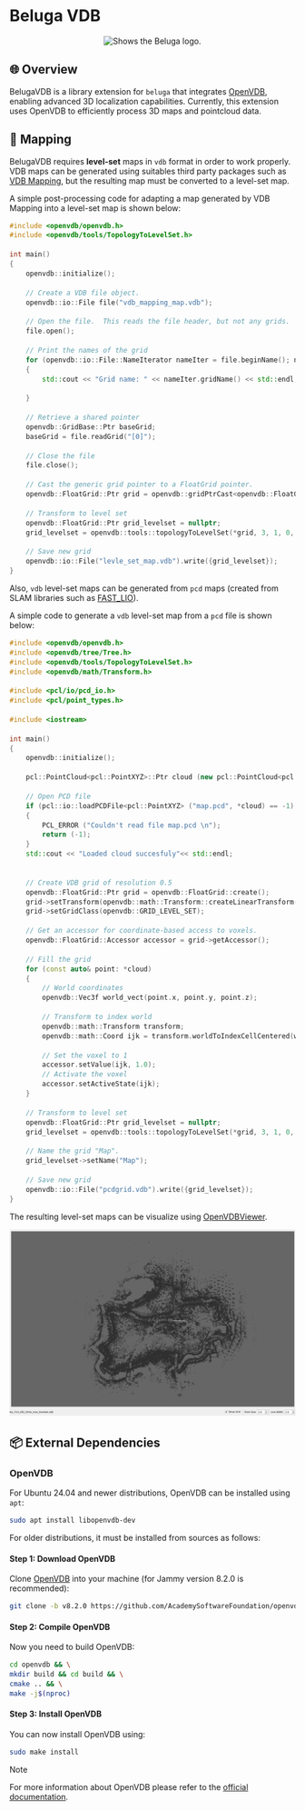 # Beluga VDB

<div align="center">
<img alt="Shows the Beluga logo." src="images/57fe338a-3e7e-46b3-ad2f-17011d6d306a.png" height="200">
</div>

## 🌐 Overview

BelugaVDB is a library extension for `beluga` that integrates [OpenVDB](https://www.openvdb.org/), enabling advanced 3D localization capabilities. Currently, this extension uses OpenVDB to efficiently process 3D maps and pointcloud data.

## 🔰 Mapping

BelugaVDB requires **level-set** maps in `vdb` format in order to work properly. VDB maps can be generated using suitables third party packages such as [VDB Mapping](https://github.com/fzi-forschungszentrum-informatik/vdb_mapping), but the resulting map must be converted to a level-set map.

A simple post-processing code for adapting a map generated by VDB Mapping into a level-set map is shown below:

```cpp
#include <openvdb/openvdb.h>
#include <openvdb/tools/TopologyToLevelSet.h>

int main()
{
    openvdb::initialize();

    // Create a VDB file object.
    openvdb::io::File file("vdb_mapping_map.vdb");

    // Open the file.  This reads the file header, but not any grids.
    file.open();

    // Print the names of the grid
    for (openvdb::io::File::NameIterator nameIter = file.beginName(); nameIter != file.endName(); ++nameIter)
    {
        std::cout << "Grid name: " << nameIter.gridName() << std::endl;

    }

    // Retrieve a shared pointer
    openvdb::GridBase::Ptr baseGrid;
    baseGrid = file.readGrid("[0]");

    // Close the file
    file.close();

    // Cast the generic grid pointer to a FloatGrid pointer.
    openvdb::FloatGrid::Ptr grid = openvdb::gridPtrCast<openvdb::FloatGrid>(baseGrid);

    // Transform to level set
    openvdb::FloatGrid::Ptr grid_levelset = nullptr;
    grid_levelset = openvdb::tools::topologyToLevelSet(*grid, 3, 1, 0, 0);

    // Save new grid
    openvdb::io::File("levle_set_map.vdb").write({grid_levelset});
}
```

Also, `vdb` level-set maps can be generated from `pcd` maps (created from SLAM libraries such as [FAST_LIO](https://github.com/hku-mars/FAST_LIO)).

A simple code to generate a `vdb` level-set map from a `pcd` file is shown below:

```cpp
#include <openvdb/openvdb.h>
#include <openvdb/tree/Tree.h>
#include <openvdb/tools/TopologyToLevelSet.h>
#include <openvdb/math/Transform.h>

#include <pcl/io/pcd_io.h>
#include <pcl/point_types.h>

#include <iostream>

int main()
{
    openvdb::initialize();

    pcl::PointCloud<pcl::PointXYZ>::Ptr cloud (new pcl::PointCloud<pcl::PointXYZ>);

    // Open PCD file
    if (pcl::io::loadPCDFile<pcl::PointXYZ> ("map.pcd", *cloud) == -1) //* load the file
    {
        PCL_ERROR ("Couldn't read file map.pcd \n");
        return (-1);
    }
    std::cout << "Loaded cloud succesfuly"<< std::endl;


    // Create VDB grid of resolution 0.5
    openvdb::FloatGrid::Ptr grid = openvdb::FloatGrid::create();
    grid->setTransform(openvdb::math::Transform::createLinearTransform(0.5));
    grid->setGridClass(openvdb::GRID_LEVEL_SET);

    // Get an accessor for coordinate-based access to voxels.
    openvdb::FloatGrid::Accessor accessor = grid->getAccessor();

    // Fill the grid
    for (const auto& point: *cloud)
    {
        // World coordinates
        openvdb::Vec3f world_vect(point.x, point.y, point.z);

        // Transform to index world
        openvdb::math::Transform transform;
        openvdb::math::Coord ijk = transform.worldToIndexCellCentered(world_vect);

        // Set the voxel to 1
        accessor.setValue(ijk, 1.0);
        // Activate the voxel
        accessor.setActiveState(ijk);
    }

    // Transform to level set
    openvdb::FloatGrid::Ptr grid_levelset = nullptr;
    grid_levelset = openvdb::tools::topologyToLevelSet(*grid, 3, 1, 0, 0);

    // Name the grid "Map".
    grid_levelset->setName("Map");

    // Save new grid
    openvdb::io::File("pcdgrid.vdb").write({grid_levelset});
}
```

The resulting level-set maps can be visualize using [OpenVDBViewer](https://github.com/JimJam42/OpenVDBViewer).

![Level-set map](images/example_level_set_map.png)

## 📦 External Dependencies

### OpenVDB

For Ubuntu 24.04 and newer distributions, OpenVDB can be installed using `apt`:

```bash
sudo apt install libopenvdb-dev
```

For older distributions, it must be installed from sources as follows:

#### Step 1: Download OpenVDB

Clone [OpenVDB](https://github.com/AcademySoftwareFoundation/openvdb) into your machine (for Jammy version 8.2.0 is recommended):

```bash
git clone -b v8.2.0 https://github.com/AcademySoftwareFoundation/openvdb.git
```

#### Step 2: Compile OpenVDB

Now you need to build OpenVDB:

```bash
cd openvdb && \
mkdir build && cd build && \
cmake .. && \
make -j$(nproc)
```

#### Step 3: Install OpenVDB

You can now install OpenVDB using:

```bash
sudo make install
```

> [!NOTE]
> For more information about OpenVDB please refer to the [official documentation](https://www.openvdb.org/documentation/doxygen/).
